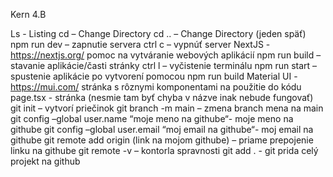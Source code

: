 Kern 4.B

Ls - Listing
cd – Change Directory
cd .. – Change Directory (jeden späť)
npm run dev – zapnutie servera
ctrl c – vypnúť server
NextJS - https://nextjs.org/ pomoc na vytváranie webových aplikácií 
npm run build – stavanie aplikácie/časti stránky
ctrl l – vyčistenie terminálu
npm run start – spustenie aplikácie po vytvorení pomocou npm run build
Material UI - https://mui.com/ stránka s rôznymi komponentami na použitie do kódu
page.tsx - stránka (nesmie tam byť chyba v názve inak nebude fungovať)
git init – vytvorí priečinok 
git branch -m main – zmena branch mena na main
git config –global user.name “moje meno na githube“- moje meno na githube
git config –global user.email “moj email na githube“- moj email na githube
git remote add origin (link na mojom githube) – priame prepojenie linku na githube
git remote -v – kontorla spravnosti
git add . - git prida celý projekt na github